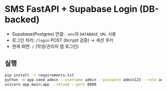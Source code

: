 # SMS FastAPI + Supabase Login (DB-backed)

- Supabase(Postgres) 연결: `.env`의 `DATABASE_URL` 사용
- 로그인 처리: `/login` POST (bcrypt 검증) → 세션 쿠키
- 현재 화면: `/` (학생/관리자 탭 로그인)

## 실행
```bash
pip install -r requirements.txt
python -m app.seed_admin --username admin --password admin123 --role admin
uvicorn app.main:app --reload --port 8000
